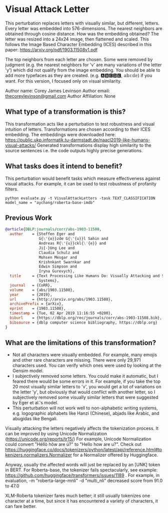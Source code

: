 # Visual Attack Letter
This perturbation replaces letters with visually similar, but different, letters.
Every letter was embedded into 576-dimensions. The nearest neighbors are obtained through cosine distance.
How was the embedding obtained? The letter was resized into a 24x24 image, then flattened and scaled.
This follows the Image Based Character Embedding (ICES) described in this paper: https://arxiv.org/pdf/1903.11508v1.pdf

The top neighbors from each letter are chosen. Some were removed by judgment (e.g. the nearest neighbors for 'v' are many variations of the letter 'y') which did not qualify from the image embedding.
You should be able to add more typefaces as they are created. (e.g. 🅰🅱🅲🅳🅴, 𝕒𝕓𝕔𝕕𝕖) if you want. For this version, I focused only on visual similarity.

Author name: Corey James Levinson
Author email: thecoreylevinson@gmail.com
Author Affiliation: None

## What type of a transformation is this?
This transformation acts like a perturbation to test robustness and visual intuition of letters.
Transformations are chosen according to their ICES embedding. The embeddings were downloaded here: https://public.ukp.informatik.tu-darmstadt.de/naacl2019-like-humans-visual-attacks/
Generated transformations display high similarity to the source sentences i.e. the code outputs highly precise generations.

## What tasks does it intend to benefit?
This perturbation would benefit tasks which measure effectiveness against visual attacks. For example, it can be used to test robustness of profanity filters.

```python evaluate.py -t VisualAttackLetters -task TEXT_CLASSIFICATION```
```model_name = "aychang/roberta-base-imdb"```


## Previous Work

```bibtex
@article{DBLP:journals/corr/abs-1903-11508,
  author    = {Steffen Eger and
               G{\"{o}}zde G{\"{u}}l Sahin and
               Andreas R{\"{u}}ckl{\'{e}} and
               Ji{-}Ung Lee and
               Claudia Schulz and
               Mohsen Mesgar and
               Krishnkant Swarnkar and
               Edwin Simpson and
               Iryna Gurevych},
  title     = {Text Processing Like Humans Do: Visually Attacking and Shielding {NLP}
               Systems},
  journal   = {CoRR},
  volume    = {abs/1903.11508},
  year      = {2019},
  url       = {http://arxiv.org/abs/1903.11508},
  archivePrefix = {arXiv},
  eprint    = {1903.11508},
  timestamp = {Tue, 02 Apr 2019 11:16:55 +0200},
  biburl    = {https://dblp.org/rec/journals/corr/abs-1903-11508.bib},
  bibsource = {dblp computer science bibliography, https://dblp.org}
}
```


## What are the limitations of this transformation?
- Not all characters were visually embedded. For example, many emojis and other rare characters are missing. There were only 29,971 characters used. You can verify which ones were used by looking at the Gensim model.
- I subjectively removed some letters. You could make it automatic, but I feared there would be some errors in it. For example, if you take the top 20 most visually similar letters to 'v', you would get a lot of variations on the letter 'y', but obviously that would conflict with another letter, so I subjectively removed some visually similar letters that were suggested by Eger et al.'s model.
- This perturbation will not work well to non-alphabetic writing systems, e.g. logographic alphabets like Hanzi (Chinese), abjads like Arabic, and abugidas like Bengali.

Visually attacking the letters negatively affects the tokenization process. It can be improved by using Unicode Normalization (https://unicode.org/reports/tr15/) For example, Unicode Normalization could convert "Héllò hôw are ü?" to "Hello how are u?". Check out https://huggingface.co/docs/tokenizers/python/latest/api/reference.html#tokenizers.normalizers.Normalizer for a Normalizer offered by Huggingface.

Anyway, usually the affected words will just be replaced by an [UNK] token in BERT. For Roberta-base, the tokenizer fails spectacularly, see example: https://github.com/huggingface/transformers/issues/1189 . For example, in evaluation, -m "roberta-large-mnli" -d "multi_nli" decreased score from 91.0 to 47.0

XLM-Roberta tokenizer fares much better; it still usually tokenizes one character at a time, but since it has encountered a variety of characters, it can fare better.
